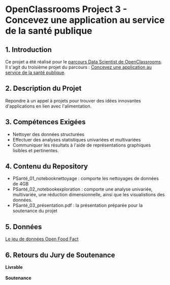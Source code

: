 # OpenClassrooms Project 3 - Concevez une application au service de la santé publique

## 1. Introduction
Ce projet a été réalisé pour le [parcours Data Scientist de OpenClassrooms](https://openclassrooms.com/fr/paths/164-data-scientist). <br>
Il s'agit du troisième projet du parcours : [Concevez une application au service de la santé publique](https://openclassrooms.com/fr/paths/164/projects/628/assignment).

## 2. Description du Projet
Repondre à un appel à projets pour trouver des idées innovantes d'applications en lien avec l'alimentation.

## 3. Compétences Exigées
- Nettoyer des données structurées
- Effectuer des analyses statistiques univariées et multivariées
- Communiquer les résultats à l'aide de représentations graphiques lisibles et pertinentes.

## 4. Contenu du Repository
- PSanté_01_notebooknettoyage : comporte les nettoyages de données de 4GB
- PSanté_02_notebookexploration : comporte une analyse univariée, multivariée, une réduction dimensionnelle, ainsi que les visualistions des données.
- PSanté_03_présentation.pdf : la présentation préparée pour la soutenance du projet

## 5. Données
[Le jeu de données Open Food Fact](https://static.openfoodfacts.org/data/en.openfoodfacts.org.products.csv)


## 6. Retours du Jury de Soutenance
**Livrable**
<br><br>
**Soutenance**

<br><br><br>